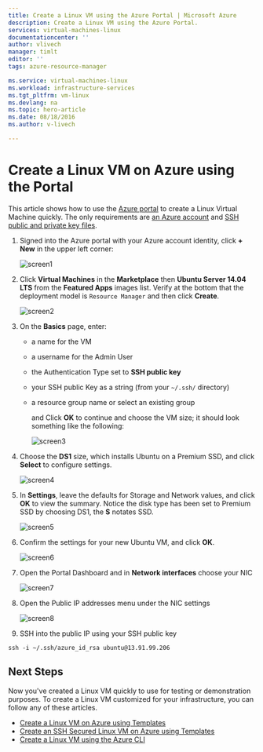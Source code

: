 ```yaml
---
title: Create a Linux VM using the Azure Portal | Microsoft Azure
description: Create a Linux VM using the Azure Portal.
services: virtual-machines-linux
documentationcenter: ''
author: vlivech
manager: timlt
editor: ''
tags: azure-resource-manager

ms.service: virtual-machines-linux
ms.workload: infrastructure-services
ms.tgt_pltfrm: vm-linux
ms.devlang: na
ms.topic: hero-article
ms.date: 08/18/2016
ms.author: v-livech

---
```

# Create a Linux VM on Azure using the Portal
This article shows how to use the [Azure portal](https://portal.azure.com/) to create a Linux Virtual Machine quickly. The only requirements are [an Azure account](https://azure.microsoft.com/pricing/free-trial/) and [SSH public and private key files](virtual-machines-linux-mac-create-ssh-keys.md).

1. Signed into the Azure portal with your Azure account identity, click **+ New** in the upper left corner:
   
    ![screen1](../media/virtual-machines-linux-quick-create-portal/screen1.png)
2. Click **Virtual Machines** in the **Marketplace** then **Ubuntu Server 14.04 LTS** from the **Featured Apps** images list.  Verify at the bottom that the deployment model is `Resource Manager` and then click **Create**.
   
    ![screen2](../media/virtual-machines-linux-quick-create-portal/screen2.png)
3. On the **Basics** page, enter:
   
   * a name for the VM
   * a username for the Admin User
   * the Authentication Type set to **SSH public key**
   * your SSH public Key as a string (from your `~/.ssh/` directory)
   * a resource group name or select an existing group
     
     and Click **OK** to continue and choose the VM size; it should look something like the following:
     
     ![screen3](../media/virtual-machines-linux-quick-create-portal/screen3.png)
4. Choose the **DS1** size, which installs Ubuntu on a Premium SSD, and click **Select** to configure settings.
   
    ![screen4](../media/virtual-machines-linux-quick-create-portal/screen4.png)
5. In **Settings**, leave the defaults for Storage and Network values, and click **OK** to view the summary.  Notice the disk type has been set to Premium SSD by choosing DS1, the **S** notates SSD.
   
    ![screen5](../media/virtual-machines-linux-quick-create-portal/screen5.png)
6. Confirm the settings for your new Ubuntu VM, and click **OK**.
   
    ![screen6](../media/virtual-machines-linux-quick-create-portal/screen6.png)
7. Open the Portal Dashboard and in **Network interfaces** choose your NIC
   
    ![screen7](../media/virtual-machines-linux-quick-create-portal/screen7.png)
8. Open the Public IP addresses menu under the NIC settings
   
    ![screen8](../media/virtual-machines-linux-quick-create-portal/screen8.png)
9. SSH into the public IP using your SSH public key

```
ssh -i ~/.ssh/azure_id_rsa ubuntu@13.91.99.206
```

## Next Steps
Now you've created a Linux VM quickly to use for testing or demonstration purposes. To create a Linux VM customized for your infrastructure, you can follow any of these articles.

* [Create a Linux VM on Azure using Templates](virtual-machines-linux-cli-deploy-templates.md)
* [Create an SSH Secured Linux VM on Azure using Templates](virtual-machines-linux-create-ssh-secured-vm-from-template.md)
* [Create a Linux VM using the Azure CLI](virtual-machines-linux-create-cli-complete.md)

